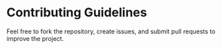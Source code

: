 # Contributing Guidelines
Feel free to fork the repository, create issues, and submit pull requests to improve the project.
